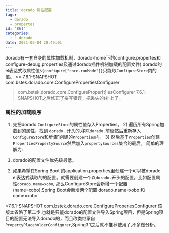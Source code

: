 ```yaml
---
title: dorado 属性配置
tags:
  - dorado
  - propertes
id: '861'
categories:
  - - dorado
date: 2021-06-04 20:49:01
---
```


dorado有一套自身的属性加载机制，dorado-home下的configure.propertes和configure-debug.properties及通过dorado插件机制加载的配置文件) dorado的el表达式取属性值`${configure["core.runMode"]}`只能取`ConfigureStore`内的值。 >= 7.6.1-SNAPSHOT com.bstek.dorado.core.ConfigurePropertiesConfigurer

> com.bstek.dorado.core.ConfigureProper\[t\]iesConfigurer 7.6.1-SNAPSHOT之后修正了拼写错误，把丢失的t补上了。

### 属性的加载顺序

1) 先把dorado `ConfigureStore`的属性值存入Properties。 2) 遍历所有Spring加载到的属性，找到 `dorado.` 开头的,移除`dorado.`前缀然后重新存入`ConfigureStore`和步骤1创建的`Properties`内。 3) 然后基于`Properties`创建`PropertiesPropertySource`然后加入`propertySources`集合的最后。 简单的理解为:

1.  dorado的配置文件优先级最低。
    
2.  如果希望在Spring Boot 的application.properties里创建一个可以被dorado el表达式读取的的配置。就需要创建一个以`dorado.`开头的配置。比如配置属性`dorado.name=xobo`, 那么ConfigureStore会新增一个配置(name=xobo),Spring Boot会新增两个配置 dorado.name=xobo 和 name=xobo.
    

<7.6.1-SNAPSHOT com.bstek.dorado.core.ConfigureProperiesConfigurer 该版本省略了第二步,也就是只能dorado的配置文件导入Spring项目，但是Spring项目的配置无法导入dorado的，而且改类继承自`PropertyPlaceholderConfigurer`,Spring3.1之后就不推荐使用了,不多做分析。